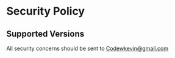 # Security Policy

## Supported Versions

All security concerns should be sent to Codewkevin@gmail.com
